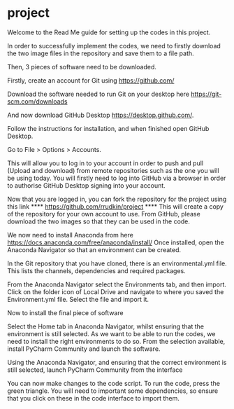 # project

Welcome to the Read Me guide for setting up the codes in this project.

In order to successfully implement the codes, we need to firstly download the two image files in the repository and save them to a file path. 

Then, 3 pieces of software need to be downloaded.

Firstly, create an account for Git using https://github.com/ 

Download the software needed to run Git on your desktop here https://git-scm.com/downloads

And now download GitHub Desktop https://desktop.github.com/.




Follow the instructions for installation, and when finished open GitHub Desktop. 

Go to File > Options > Accounts.

This will allow you to log in to your account in order to push and pull (Upload and download) from remote repositories such as the one you will be using today. 
You will firstly need to log into GitHub via a browser in order to authorise GitHub Desktop signing into your account.



Now that you are logged in, you can fork the repository for the project using  this link 
****   https://github.com/rrudkin/project   ****
This will create a copy of the repository for your own account to use. From GitHub, please download the two images so that they can be used in the code.



We now need to install Anaconda from here  https://docs.anaconda.com/free/anaconda/install/
Once installed, open the Anaconda Navigator so that an environment can be created. 


In the Git repository that you have cloned, there is an environmental.yml file. This lists the channels, dependencies and required packages.

From the Anaconda Navigator select the Environments tab, and then import. Click on the folder icon of Local Drive and navigate to where you saved the Environment.yml file. Select the file and import it.


Now to install the final piece of software

Select the Home tab in Anaconda Navigator, whilst ensuring that the environment is still selected. As we want to be able to run the codes, we need to install the right environments to do so. 
From the selection available, install  PyCharm Community and launch the software.


Using the Anaconda Navigator, and ensuring that the correct environment is still selected, launch PyCharm Community from the interface


You can now make changes to the code script. To run the code, press the green triangle. 
You will need to important some dependencies, so ensure that you click on these in the code interface to import them.


